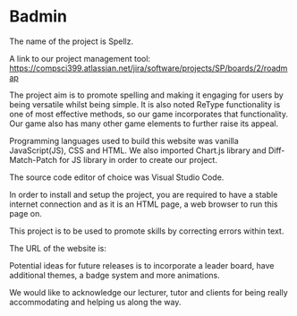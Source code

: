 # Badmin

The name of the project is Spellz.

A link to our project management tool: https://compsci399.atlassian.net/jira/software/projects/SP/boards/2/roadmap

The project aim is to promote spelling and making it engaging for users by being versatile whilst being simple. It is also noted ReType functionality is one of most effective methods, so our game incorporates that functionality. Our game also has many other game elements to further raise its appeal. 

Programming languages used to build this website was vanilla JavaScript(JS), CSS and HTML. We also imported Chart.js library and Diff-Match-Patch for JS library in order to create our project.

The source code editor of choice was Visual Studio Code.

In order to install and setup the project, you are required to have a stable internet connection and as it is an HTML page, a web browser to run this page on.

This project is to be used to promote skills by correcting errors within text.

The URL of the website is: 

Potential ideas for future releases is to incorporate a leader board, have additional themes, a badge system and more animations.

We would like to acknowledge our lecturer, tutor and clients for being really accommodating and helping us along the way.
